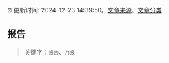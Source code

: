 :alarm_clock: 更新时间: 2024-12-23 14:39:50。[文章来源](/README.md)、[文章分类](/TAGS.md)

## 报告


> 关键字：`报告`、`月报`



